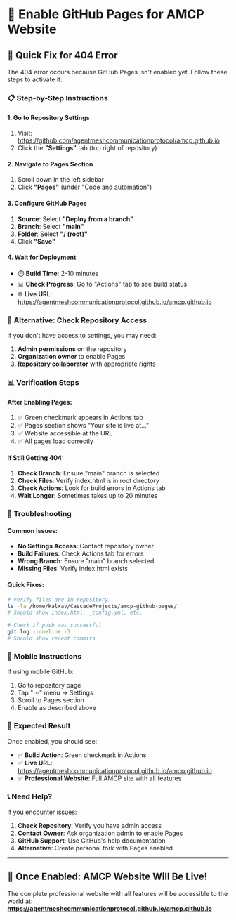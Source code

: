 # 🚀 Enable GitHub Pages for AMCP Website

## 🎯 **Quick Fix for 404 Error**

The 404 error occurs because GitHub Pages isn't enabled yet. Follow these steps to activate it:

### 📋 **Step-by-Step Instructions**

#### **1. Go to Repository Settings**
1. Visit: https://github.com/agentmeshcommunicationprotocol/amcp.github.io
2. Click the **"Settings"** tab (top right of repository)

#### **2. Navigate to Pages Section**
1. Scroll down in the left sidebar
2. Click **"Pages"** (under "Code and automation")

#### **3. Configure GitHub Pages**
1. **Source**: Select **"Deploy from a branch"**
2. **Branch**: Select **"main"**
3. **Folder**: Select **"/ (root)"**
4. Click **"Save"**

#### **4. Wait for Deployment**
- ⏱️ **Build Time**: 2-10 minutes
- 📊 **Check Progress**: Go to "Actions" tab to see build status
- 🌐 **Live URL**: https://agentmeshcommunicationprotocol.github.io/amcp.github.io

### 🔧 **Alternative: Check Repository Access**

If you don't have access to settings, you may need:
1. **Admin permissions** on the repository
2. **Organization owner** to enable Pages
3. **Repository collaborator** with appropriate rights

### 📊 **Verification Steps**

#### **After Enabling Pages:**
1. ✅ Green checkmark appears in Actions tab
2. ✅ Pages section shows "Your site is live at..."
3. ✅ Website accessible at the URL
4. ✅ All pages load correctly

#### **If Still Getting 404:**
1. **Check Branch**: Ensure "main" branch is selected
2. **Check Files**: Verify index.html is in root directory
3. **Check Actions**: Look for build errors in Actions tab
4. **Wait Longer**: Sometimes takes up to 20 minutes

### 🚨 **Troubleshooting**

#### **Common Issues:**
- **No Settings Access**: Contact repository owner
- **Build Failures**: Check Actions tab for errors
- **Wrong Branch**: Ensure "main" branch selected
- **Missing Files**: Verify index.html exists

#### **Quick Fixes:**
```bash
# Verify files are in repository
ls -la /home/kalxav/CascadeProjects/amcp-github-pages/
# Should show index.html, _config.yml, etc.

# Check if push was successful
git log --oneline -3
# Should show recent commits
```

### 📱 **Mobile Instructions**

If using mobile GitHub:
1. Go to repository page
2. Tap "⋯" menu → Settings
3. Scroll to Pages section
4. Enable as described above

### 🎯 **Expected Result**

Once enabled, you should see:
- ✅ **Build Action**: Green checkmark in Actions
- ✅ **Live URL**: https://agentmeshcommunicationprotocol.github.io/amcp.github.io
- ✅ **Professional Website**: Full AMCP site with all features

### 📞 **Need Help?**

If you encounter issues:
1. **Check Repository**: Verify you have admin access
2. **Contact Owner**: Ask organization admin to enable Pages
3. **GitHub Support**: Use GitHub's help documentation
4. **Alternative**: Create personal fork with Pages enabled

---

## 🎉 **Once Enabled: AMCP Website Will Be Live!**

The complete professional website with all features will be accessible to the world at:
**https://agentmeshcommunicationprotocol.github.io/amcp.github.io**
